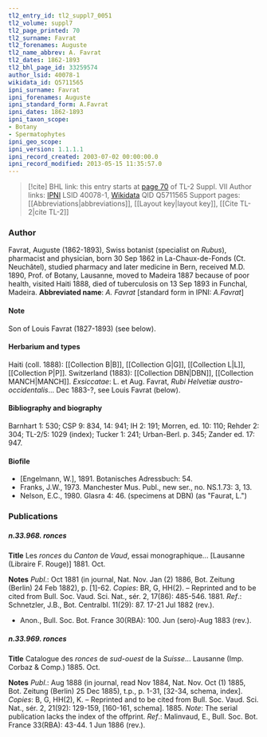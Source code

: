 ```yaml
---
tl2_entry_id: tl2_suppl7_0051
tl2_volume: suppl7
tl2_page_printed: 70
tl2_surname: Favrat
tl2_forenames: Auguste
tl2_name_abbrev: A. Favrat
tl2_dates: 1862-1893
tl2_bhl_page_id: 33259574
author_lsid: 40078-1
wikidata_id: Q5711565
ipni_surname: Favrat
ipni_forenames: Auguste
ipni_standard_form: A.Favrat
ipni_dates: 1862-1893
ipni_taxon_scope: 
- Botany
- Spermatophytes
ipni_geo_scope: 
ipni_version: 1.1.1.1
ipni_record_created: 2003-07-02 00:00:00.0
ipni_record_modified: 2013-05-15 11:35:57.0
---
```


> [!cite] BHL link: this entry starts at [page 70](https://www.biodiversitylibrary.org/page/33259574) of TL-2 Suppl. VII
> Author links: [IPNI](https://www.ipni.org/a/40078-1) LSID 40078-1, [Wikidata](https://www.wikidata.org/wiki/Q5711565) QID Q5711565
> Support pages: [[Abbreviations|abbreviations]], [[Layout key|layout key]], [[Cite TL-2|cite TL-2]]

### Author

Favrat, Auguste (1862-1893), Swiss botanist (specialist on *Rubus*), pharmacist and physician, born 30 Sep 1862 in La-Chaux-de-Fonds (Ct. Neuchâtel), studied pharmacy and later medicine in Bern, received M.D. 1890, Prof. of Botany, Lausanne, moved to Madeira 1887 because of poor health, visited Haiti 1888, died of tuberculosis on 13 Sep 1893 in Funchal, Madeira. 
**Abbreviated name**: *A. Favrat* \[standard form in IPNI: *A.Favrat*\]

#### Note

Son of Louis Favrat (1827-1893) (see below).

#### Herbarium and types

Haiti (coll. 1888): [[Collection B|B]], [[Collection G|G]], [[Collection L|L]], [[Collection P|P]]. Switzerland (1883): [[Collection DBN|DBN]], [[Collection MANCH|MANCH]].
*Exsiccatae*: L. et Aug. Favrat, *Rubi Helvetiæ austro-occidentalis*... Dec 1883-?, see Louis Favrat (below).

#### Bibliography and biography

Barnhart 1: 530; CSP 9: 834, 14: 941; IH 2: 191; Morren, ed. 10: 110; Rehder 2: 304; TL-2/5: 1029 (index); Tucker 1: 241; Urban-Berl. p. 345; Zander ed. 17: 947.

#### Biofile

- \[Engelmann, W.\], 1891. Botanisches Adressbuch: 54.
- Franks, J.W., 1973. Manchester Mus. Publ., new ser., no. NS.1.73: 3, 13.
- Nelson, E.C., 1980. Glasra 4: 46. (specimens at DBN) (as "Faurat, L.")

### Publications

##### n.33.968. ronces

**Title**
Les *ronces* du *Canton* de *Vaud*, essai monographique... \[Lausanne (Libraire F. Rouge)\] 1881. Oct.

**Notes**
*Publ*.: Oct 1881 (in journal, Nat. Nov. Jan (2) 1886, Bot. Zeitung (Berlin) 24 Feb 1882), p. \[1\]-62. *Copies*: BR, G, HH(2). – Reprinted and to be cited from Bull. Soc. Vaud. Sci. Nat., sér. 2, 17(86): 485-546. 1881.
*Ref*.: Schnetzler, J.B., Bot. Centralbl. 11(29): 87. 17-21 Jul 1882 (rev.).
- Anon., Bull. Soc. Bot. France 30(RBA): 100. Jun (sero)-Aug 1883 (rev.).

##### n.33.969. ronces

**Title**
Catalogue des *ronces* de *sud-ouest* de la *Suisse*... Lausanne (Imp. Corbaz & Comp.) 1885. Oct.

**Notes**
*Publ*.: Aug 1888 (in journal, read Nov 1884, Nat. Nov. Oct (1) 1885, Bot. Zeitung (Berlin) 25 Dec 1885), t.p., p. 1-31, \[32-34, schema, index\]. *Copies*: B, G, HH(2), K. – Reprinted and to be cited from Bull. Soc. Vaud. Sci. Nat., sér. 2, 21(92): 129-159, \[160-161, schema\]. 1885.
*Note*: The serial publication lacks the index of the offprint.
*Ref*.: Malinvaud, E., Bull. Soc. Bot. France 33(RBA): 43-44. 1 Jun 1886 (rev.).

